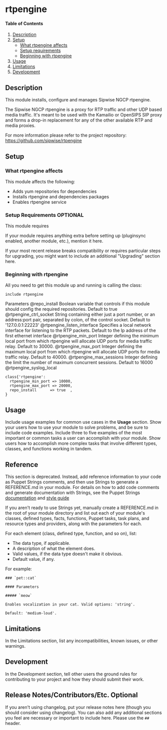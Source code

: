 # rtpengine

#### Table of Contents

1. [Description](#description)
2. [Setup](#setup)
    * [What rtpengine affects](#what-rtpengine-affects)
    * [Setup requirements](#setup-requirements)
    * [Beginning with rtpengine](#beginning-with-rtpengine)
3. [Usage](#usage)
4. [Limitations](#limitations)
5. [Development](#development)

## Description

This module installs, configure and manages Sipwise NGCP rtpengine.

The Sipwise NGCP rtpengine is a proxy for RTP traffic and other UDP based media traffic. It's meant to be used with the Kamailio or OpenSIPS SIP proxy and forms a drop-in replacement for any of the other available RTP and media proxies.


For more information please refer to the project repository: https://github.com/sipwise/rtpengine


## Setup

### What rtpengine affects

This module affects the following:

* Adds yum repositories for dependencies
* Installs rtpengine and dependencies packages
* Enables rtpengine service

### Setup Requirements **OPTIONAL**

This module requires

If your module requires anything extra before setting up (pluginsync enabled, another module, etc.), mention it here.

If your most recent release breaks compatibility or requires particular steps for upgrading, you might want to include an additional "Upgrading" section here.

### Beginning with rtpengine

All you need to get this module up and running is calling the class:

```
include rtpengine
```

Parameters
@repo_install
  Boolean variable that controls if this module should config the required repositories. Default to true
@rtpengine_ctrl_socket
  String containing either just a port number, or an address:port pair, separated
  by colon, of the control socket. Default to '127.0.0.1:22223'
@rtpengine_listen_interface
  Specifies a local network interface for listening to the RTP packets. Default to the Ip address of the first ethernet interface
@rtpengine_min_port
  Integer defining the minimum local port from which rtpengine will allocate UDP ports for media traffic relay.  Default to 30000.
@rtpengine_max_port
  Integer defining the maximum local port from which rtpengine will allocate UDP ports for media traffic relay.  Default to 40000.
@rtpengine_max_sessions
  Integer defining the limit the number of maximum concurrent sessions. Default to 16000
@rtpengine_syslog_local


```
class{'rtpengine':
  rtpengine_min_port => 10000,
  rtpengine_max_port => 20000,
  repo_install      => true  ,
}
```


## Usage

Include usage examples for common use cases in the **Usage** section. Show your users how to use your module to solve problems, and be sure to include code examples. Include three to five examples of the most important or common tasks a user can accomplish with your module. Show users how to accomplish more complex tasks that involve different types, classes, and functions working in tandem.

## Reference

This section is deprecated. Instead, add reference information to your code as Puppet Strings comments, and then use Strings to generate a REFERENCE.md in your module. For details on how to add code comments and generate documentation with Strings, see the Puppet Strings [documentation](https://puppet.com/docs/puppet/latest/puppet_strings.html) and [style guide](https://puppet.com/docs/puppet/latest/puppet_strings_style.html)

If you aren't ready to use Strings yet, manually create a REFERENCE.md in the root of your module directory and list out each of your module's classes, defined types, facts, functions, Puppet tasks, task plans, and resource types and providers, along with the parameters for each.

For each element (class, defined type, function, and so on), list:

  * The data type, if applicable.
  * A description of what the element does.
  * Valid values, if the data type doesn't make it obvious.
  * Default value, if any.

For example:

```
### `pet::cat`

#### Parameters

##### `meow`

Enables vocalization in your cat. Valid options: 'string'.

Default: 'medium-loud'.
```

## Limitations

In the Limitations section, list any incompatibilities, known issues, or other warnings.

## Development

In the Development section, tell other users the ground rules for contributing to your project and how they should submit their work.

## Release Notes/Contributors/Etc. **Optional**

If you aren't using changelog, put your release notes here (though you should consider using changelog). You can also add any additional sections you feel are necessary or important to include here. Please use the `## ` header.
